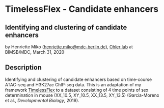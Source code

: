 # TimelessFlex - Candidate enhancers
## Identifying and clustering of candidate enhancers

by Henriette Miko (henriette.miko@mdc-berlin.de), [Ohler lab](
https://github.com/ohlerlab) at BIMSB/MDC, March 31, 2020

## Description

Identifying and clustering of candidate enhancers based on time-course ATAC-seq and H3K27ac ChIP-seq data. This is an adaptation of my framework [TimelessFlex](https://github.com/henriettemiko/TimelessFlex) to a dataset consisting of 4 time points of sex determination in mouse (XX_10.5, XY_10.5, XX_13.5, XY_13.5) (Garcia-Moreno et al., *Developmental Biology*, 2019).
